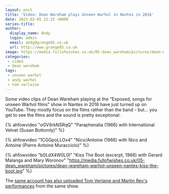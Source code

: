 ```yaml
---
layout: post
title: 'Video: Dean Wareham plays Unseen Warhol in Nantes in 2016'
date: 2023-02-05 22:25 +0000
series-title:
author:
  display_name: Andy
  login: admin
  email: andy@grange85.co.uk
  url: http://www.grange85.co.uk
image: https://media.fullofwishes.co.uk/05-dean_wareham/pictures/dean-wareham-warhol-unseen-nantes-nico-antoine.jpg
categories:
 - video
 - dean wareham
tags:
 - unseen warhol
 - andy warhol
 - tom verlaine
---
```

Some video clips of Dean Wareham playing at the "Exposed, songs for unseen Warhol films" show in Nantes in 2016 have just turned up on YouTube. They mostly focus on the films rather than the band - but... you get to see the films and the sound is pretty exceptional:

{% ahfowvideo "oGV9rkNSRqQ" "Paraphenalia (1966) with International Velvet (Susan Bottomly)" %}

{% ahfowvideo "1CGGpoLLOx4" "Nico/Antoine (1966) with Nico and Antoine (Pierre Antoine Muracciolo)" %}

{% ahfowvideo "b0LdX4W0L0I" "Kiss The Boot (excerpt, 1966) with Gerard Malanga and Mary Woronov" "https://media.fullofwishes.co.uk/05-dean_wareham/pictures/dean-wareham-warhol-unseen-nantes-kiss-the-boot.jpg" %}

The [same account has also uploaded Tom Verlaine and Martin Rev's performances](https://www.youtube.com/watch?v=AYjiSU3Dzi4&list=PLMuhpHgA_qRNvc3JPpRQ0hYMpVTpFvg8u) from the same show.
